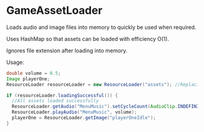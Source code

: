# GameAssetLoader
Loads audio and image files into memory to quickly be used when required.

Uses HashMap so that assets can be loaded with efficiency O(1).

Ignores file extension after loading into memory.

Usage:
```Java
double volume = 0.5;
Image playerOne;
ResourceLoader resourceLoader = new ResourceLoader("assets"); //Replacing assets with the relative folder name

if (resourceLoader.loadingSuccessful()) {
  //All assets loaded successfully
  ResourceLoader.getAudio("MenuMusic").setCycleCount(AudioClip.INDEFINITE); //Set backing music to loop
  ResourceLoader.playAudio("MenuMusic", volume);
  playerOne = ResourceLoader.getImage("playerOneIdle");
}
```
